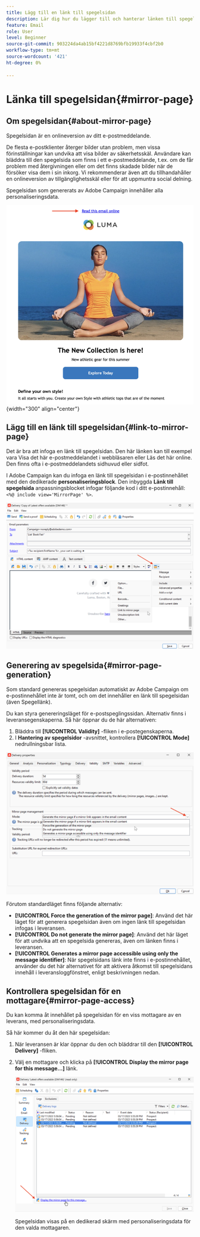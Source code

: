 ```yaml
---
title: Lägg till en länk till spegelsidan
description: Lär dig hur du lägger till och hanterar länken till spegelsidan
feature: Email
role: User
level: Beginner
source-git-commit: 903224da4ab15bf4221d8769bfb19933f4cbf2b0
workflow-type: tm+mt
source-wordcount: '421'
ht-degree: 0%

---
```


# Länka till spegelsidan{#mirror-page}

## Om spegelsidan{#about-mirror-page}

Spegelsidan är en onlineversion av ditt e-postmeddelande.

De flesta e-postklienter återger bilder utan problem, men vissa förinställningar kan undvika att visa bilder av säkerhetsskäl. Användare kan bläddra till den spegelsida som finns i ett e-postmeddelande, t.ex. om de får problem med återgivningen eller om det finns skadade bilder när de försöker visa dem i sin inkorg. Vi rekommenderar även att du tillhandahåller en onlineversion av tillgänglighetsskäl eller för att uppmuntra social delning.

Spegelsidan som genererats av Adobe Campaign innehåller alla personaliseringsdata.

![exempel på spegellänk](assets/mirror-page-link.png){width="300" align="center"}

## Lägg till en länk till spegelsidan{#link-to-mirror-page}

Det är bra att infoga en länk till spegelsidan. Den här länken kan till exempel vara Visa det här e-postmeddelandet i webbläsaren eller Läs det här online. Den finns ofta i e-postmeddelandets sidhuvud eller sidfot.

I Adobe Campaign kan du infoga en länk till spegelsidan i e-postinnehållet med den dedikerade **personaliseringsblock**. Den inbyggda **Länk till spegelsida** anpassningsblocket infogar följande kod i ditt e-postinnehåll: `<%@ include view='MirrorPage' %>`.

![](assets/mirror-page-insert.png)


<!--For more on personalization blocks insertion, refer to [Personalization blocks](personalization-blocks.md).-->

## Generering av spegelsida{#mirror-page-generation}

Som standard genereras spegelsidan automatiskt av Adobe Campaign om e-postinnehållet inte är tomt, och om det innehåller en länk till spegelsidan (även Spegellänk).

Du kan styra genereringsläget för e-postspeglingssidan. Alternativ finns i leveransegenskaperna. Så här öppnar du de här alternativen:

1. Bläddra till **[!UICONTROL Validity]** -fliken i e-postegenskaperna.
1. I **Hantering av spegelsidor** -avsnittet, kontrollera **[!UICONTROL Mode]** nedrullningsbar lista.

![](assets/mirror-page-generation.png)

Förutom standardläget finns följande alternativ:

* **[!UICONTROL Force the generation of the mirror page]**: Använd det här läget för att generera spegelsidan även om ingen länk till spegelsidan infogas i leveransen.
* **[!UICONTROL Do not generate the mirror page]**: Använd det här läget för att undvika att en spegelsida genereras, även om länken finns i leveransen.
* **[!UICONTROL Generates a mirror page accessible using only the message identifier]**: När spegelsidans länk inte finns i e-postinnehållet, använder du det här alternativet för att aktivera åtkomst till spegelsidans innehåll i leveransloggfönstret, enligt beskrivningen nedan.

## Kontrollera spegelsidan för en mottagare{#mirror-page-access}

Du kan komma åt innehållet på spegelsidan för en viss mottagare av en leverans, med personaliseringsdata.

Så här kommer du åt den här spegelsidan:

1. När leveransen är klar öppnar du den och bläddrar till den **[!UICONTROL Delivery]** -fliken.

1. Välj en mottagare och klicka på **[!UICONTROL Display the mirror page for this message...]** länk.

   ![](assets/mirror-page-display.png)

   Spegelsidan visas på en dedikerad skärm med personaliseringsdata för den valda mottagaren.

